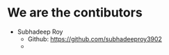 # We are the contibutors

- Subhadeep Roy
   -  Github: https://github.com/subhadeeproy3902
   -  
 



     
